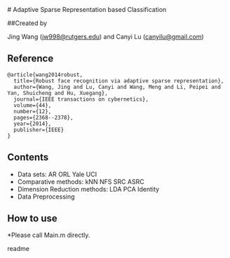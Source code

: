 <snippet>
  <content>
# Adaptive Sparse Representation based Classification

##Created by 

Jing Wang (jw998@rutgers.edu) and Canyi Lu (canyilu@gmail.com)

## Reference

```
@article{wang2014robust,
  title={Robust face recognition via adaptive sparse representation},
  author={Wang, Jing and Lu, Canyi and Wang, Meng and Li, Peipei and Yan, Shuicheng and Hu, Xuegang},
  journal={IEEE transactions on cybernetics},
  volume={44},
  number={12},
  pages={2368--2378},
  year={2014},
  publisher={IEEE}
}
```
## Contents

* Data sets: AR   ORL   Yale   UCI
* Comparative methods: kNN   NFS   SRC   ASRC
* Dimension Reduction methods: LDA   PCA   Identity
* Data Preprocessing

## How to use

*Please call Main.m directly.

</content>
  <tabTrigger>readme</tabTrigger>
</snippet>